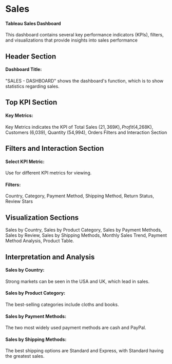 # Sales 
#### Tableau Sales Dashboard
This dashboard contains several key performance indicators (KPIs), filters, and visualizations that provide insights into sales performance
## Header Section
#### Dashboard Title: 
"SALES - DASHBOARD" shows the dashboard's function, which is to show statistics regarding sales.
## Top KPI Section
#### Key Metrics: 
Key Metrics indicates the KPI of Total Sales ($21,369K), Profit($4,268K), Customers (6,039), Quantity (54,994), Orders Filters and Interaction Section
## Filters and Interaction Section
#### Select KPI Metric: 
Use for different KPI metrics for viewing.
#### Filters: 
Country, Category, Payment Method, Shipping Method, Return Status, Review Stars
## Visualization Sections
Sales by Country, Sales by Product Category, Sales by Payment Methods, Sales by Review, Sales by Shipping Methods, Monthly Sales Trend, Payment Method Analysis, Product Table.
## Interpretation and Analysis
#### Sales by Country: 
Strong markets can be seen in the USA and UK, which lead in sales.
#### Sales by Product Category: 
The best-selling categories include cloths and books.
#### Sales by Payment Methods: 
The two most widely used payment methods are cash and PayPal.
#### Sales by Shipping Methods: 
The best shipping options are Standard and Express, with Standard having the greatest sales.


